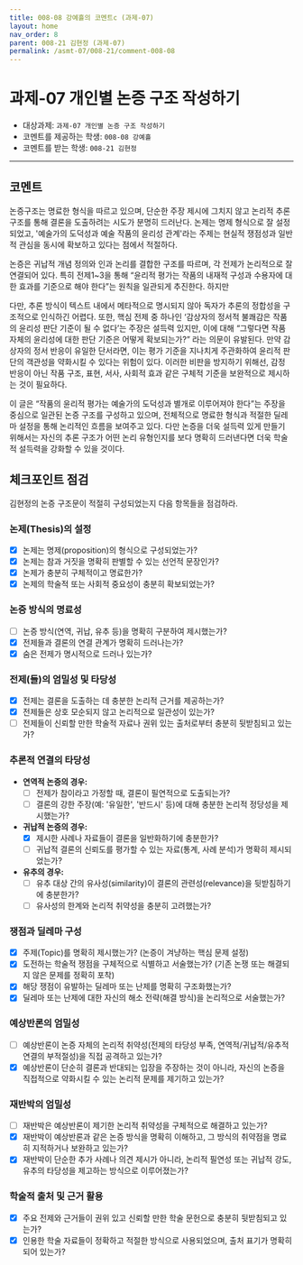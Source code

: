 ```yaml
---
title: 008-08 강예흘의 코멘트c (과제-07) 
layout: home
nav_order: 8
parent: 008-21 김현정 (과제-07)
permalink: /asmt-07/008-21/comment-008-08
---
```


# 과제-07 개인별 논증 구조 작성하기

- 대상과제: `과제-07 개인별 논증 구조 작성하기`
- 코멘트를 제공하는 학생: `008-08 강예흘` 
- 코멘트를 받는 학생: `008-21 김현정` 

---

## 코멘트

논증구조는 명료한 형식을 따르고 있으며, 단순한 주장 제시에 그치지 않고 논리적 추론 구조를 통해 결론을 도출하려는 시도가 분명히 드러난다. 논제는 명제 형식으로 잘 설정되었고, '예술가의 도덕성과 예술 작품의 윤리성 관계'라는 주제는 현실적 쟁점성과 일반적 관심을 동시에 확보하고 있다는 점에서 적절하다.

논증은 귀납적 개념 정의와 인과 논리를 결합한 구조를 따르며, 각 전제가 논리적으로 잘 연결되어 있다. 특히 전제1~3을 통해 “윤리적 평가는 작품의 내재적 구성과 수용자에 대한 효과를 기준으로 해야 한다”는 원칙을 일관되게 추진한다. 하지만 

다만, 추론 방식이 텍스트 내에서 메타적으로 명시되지 않아 독자가 추론의 정합성을 구조적으로 인식하긴 어렵다. 또한, 핵심 전제 중 하나인 ‘감상자의 정서적 불쾌감은 작품의 윤리성 판단 기준이 될 수 없다’는 주장은 설득력 있지만, 이에 대해 “그렇다면 작품 자체의 윤리성에 대한 판단 기준은 어떻게 확보되는가?” 라는 의문이 유발된다. 만약 감상자의 정서 반응이 유일한 단서라면, 이는 평가 기준을 지나치게 주관화하여 윤리적 판단의 객관성을 약화시킬 수 있다는 위험이 있다. 이러한 비판을 방지하기 위해선, 감정 반응이 아닌 작품 구조, 표현, 서사, 사회적 효과 같은 구체적 기준을 보완적으로 제시하는 것이 필요하다.

이 글은 “작품의 윤리적 평가는 예술가의 도덕성과 별개로 이루어져야 한다”는 주장을 중심으로 일관된 논증 구조를 구성하고 있으며, 전체적으로 명료한 형식과 적절한 딜레마 설정을 통해 논리적인 흐름을 보여주고 있다. 다만 논증을 더욱 설득력 있게 만들기 위해서는 자신의 추론 구조가 어떤 논리 유형인지를 보다 명확히 드러낸다면 더욱 학술적 설득력을 강화할 수 있을 것이다.

## 체크포인트 점검

김현정의 논증 구조문이 적절히 구성되었는지 다음 항목들을 점검하라.

### **논제(Thesis)의 설정**
- [X] 논제는 명제(proposition)의 형식으로 구성되었는가?
- [X] 논제는 참과 거짓을 명확히 판별할 수 있는 선언적 문장인가?
- [X] 논제가 충분히 구체적이고 명료한가?
- [X] 논제의 학술적 또는 사회적 중요성이 충분히 확보되었는가?

### **논증 방식의 명료성**
- [ ] 논증 방식(연역, 귀납, 유추 등)을 명확히 구분하여 제시했는가?
- [X] 전제들과 결론의 연결 관계가 명확히 드러나는가?
- [X] 숨은 전제가 명시적으로 드러나 있는가?

### **전제(들)의 엄밀성 및 타당성**
- [X] 전제는 결론을 도출하는 데 충분한 논리적 근거를 제공하는가?
- [X] 전제들은 상호 모순되지 않고 논리적으로 일관성이 있는가?
- [ ] 전제들이 신뢰할 만한 학술적 자료나 권위 있는 출처로부터 충분히 뒷받침되고 있는가?

### **추론적 연결의 타당성**
- **연역적 논증의 경우:**
  - [ ] 전제가 참이라고 가정할 때, 결론이 필연적으로 도출되는가?
  - [ ] 결론의 강한 주장(예: '유일한', '반드시' 등)에 대해 충분한 논리적 정당성을 제시했는가?

- **귀납적 논증의 경우:**
  - [X] 제시한 사례나 자료들이 결론을 일반화하기에 충분한가?
  - [ ] 귀납적 결론의 신뢰도를 평가할 수 있는 자료(통계, 사례 분석)가 명확히 제시되었는가?

- **유추의 경우:**
  - [ ] 유추 대상 간의 유사성(similarity)이 결론의 관련성(relevance)을 뒷받침하기에 충분한가?
  - [ ] 유사성의 한계와 논리적 취약성을 충분히 고려했는가?

### **쟁점과 딜레마 구성**
- [X] 주제(Topic)를 명확히 제시했는가? (논증이 겨냥하는 핵심 문제 설정)
- [X] 도전하는 학술적 쟁점을 구체적으로 식별하고 서술했는가? (기존 논쟁 또는 해결되지 않은 문제를 정확히 포착)
- [X] 해당 쟁점이 유발하는 딜레마 또는 난제를 명확히 구조화했는가?
- [X] 딜레마 또는 난제에 대한 자신의 해소 전략(해결 방식)을 논리적으로 서술했는가?

### **예상반론의 엄밀성**
- [ ] 예상반론이 논증 자체의 논리적 취약성(전제의 타당성 부족, 연역적/귀납적/유추적 연결의 부적절성)을 직접 공격하고 있는가?
- [X] 예상반론이 단순히 결론과 반대되는 입장을 주장하는 것이 아니라, 자신의 논증을 직접적으로 약화시킬 수 있는 논리적 문제를 제기하고 있는가?

### **재반박의 엄밀성**
- [ ] 재반박은 예상반론이 제기한 논리적 취약성을 구체적으로 해결하고 있는가?
- [X] 재반박이 예상반론과 같은 논증 방식을 명확히 이해하고, 그 방식의 취약점을 명료히 지적하거나 보완하고 있는가?
- [X] 재반박이 단순한 추가 사례나 의견 제시가 아니라, 논리적 필연성 또는 귀납적 강도, 유추의 타당성을 제고하는 방식으로 이루어졌는가?

### **학술적 출처 및 근거 활용**
- [X] 주요 전제와 근거들이 권위 있고 신뢰할 만한 학술 문헌으로 충분히 뒷받침되고 있는가?
- [X] 인용한 학술 자료들이 정확하고 적절한 방식으로 사용되었으며, 출처 표기가 명확히 되어 있는가?
